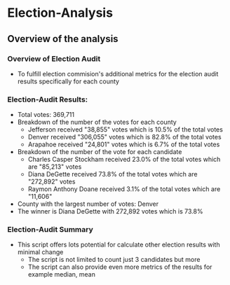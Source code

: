 # Election-Analysis
## Overview of the analysis
### Overview of Election Audit 
  - To fulfill election commision's additional metrics for the election audit results specifically for each county 
### Election-Audit Results:
  - Total votes: 369,711
  - Breakdown of the number of the votes for each county
      + Jefferson received "38,855" votes which is 10.5% of the total votes
      + Denver received "306,055" votes which is 82.8% of the total votes
      + Arapahoe received "24,801" votes which is 6.7% of the total votes
  - Breakdown of the number of the vote for each candidate
      + Charles Casper Stockham received 23.0% of the total votes which are "85,213" votes
      + Diana DeGette received 73.8% of the total votes which are "272,892" votes
      + Raymon Anthony Doane received 3.1% of the total votes which are "11,606"
  - County with the largest number of votes: Denver
  - The winner is Diana DeGette with 272,892 votes which is 73.8%
### Election-Audit Summary
  - This script offers lots potential for calculate other election results with minimal change
      + The script is not limited to count just 3 candidates but more
      + The script can also provide even more metrics of the results for example median, mean
